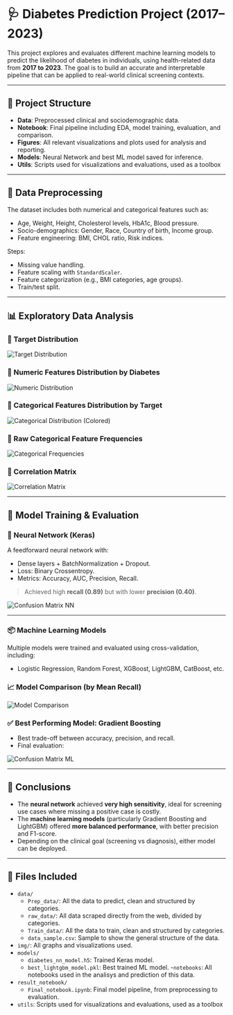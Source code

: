# 🩺 Diabetes Prediction Project (2017–2023)

This project explores and evaluates different machine learning models to predict the likelihood of diabetes in individuals, using health-related data from **2017 to 2023**. The goal is to build an accurate and interpretable pipeline that can be applied to real-world clinical screening contexts.

---

## 📂 Project Structure

- **Data**: Preprocessed clinical and sociodemographic data.
- **Notebook**: Final pipeline including EDA, model training, evaluation, and comparison.
- **Figures**: All relevant visualizations and plots used for analysis and reporting.
- **Models**: Neural Network and best ML model saved for inference.
- **Utils**: Scripts used for visualizations and evaluations, used as a toolbox 
---

## 🧼 Data Preprocessing

The dataset includes both numerical and categorical features such as:
- Age, Weight, Height, Cholesterol levels, HbA1c, Blood pressure.
- Socio-demographics: Gender, Race, Country of birth, Income group.
- Feature engineering: BMI, CHOL ratio, Risk indices.

Steps:
- Missing value handling.
- Feature scaling with `StandardScaler`.
- Feature categorization (e.g., BMI categories, age groups).
- Train/test split.

---

## 📊 Exploratory Data Analysis

### 🎯 Target Distribution

![Target Distribution](src/img/target_distribution.png)

### 🔢 Numeric Features Distribution by Diabetes

![Numeric Distribution](src/img/bivariant.png)

### 🧮 Categorical Features Distribution by Target

![Categorical Distribution (Colored)](src/img/bivariant_cat.png)

### 🔣 Raw Categorical Feature Frequencies

![Categorical Frequencies](src/img/cat_dist.png)

### 🔗 Correlation Matrix

![Correlation Matrix](src/img/correlation_matrix.png)

---

## 🤖 Model Training & Evaluation

### 🧠 Neural Network (Keras)

A feedforward neural network with:
- Dense layers + BatchNormalization + Dropout.
- Loss: Binary Crossentropy.
- Metrics: Accuracy, AUC, Precision, Recall.

> Achieved high **recall (0.89)** but with lower **precision (0.40)**.

![Confusion Matrix NN](src/img/matrix_nn_pred.png)

---

### 📦 Machine Learning Models

Multiple models were trained and evaluated using cross-validation, including:
- Logistic Regression, Random Forest, XGBoost, LightGBM, CatBoost, etc.

### 📈 Model Comparison (by Mean Recall)

![Model Comparison](src/img/recall.png)

### ✅ Best Performing Model: Gradient Boosting

- Best trade-off between accuracy, precision, and recall.
- Final evaluation:

![Confusion Matrix ML](src/img/matrix_ml_pred.png)

---

## 📌 Conclusions

- The **neural network** achieved **very high sensitivity**, ideal for screening use cases where missing a positive case is costly.
- The **machine learning models** (particularly Gradient Boosting and LightGBM) offered **more balanced performance**, with better precision and F1-score.
- Depending on the clinical goal (screening vs diagnosis), either model can be deployed.

---
## 📁 Files Included
- `data/`
  - `Prep_data/`: All the data to predict, clean and structured by categories.
  - `raw_data/`: All data scraped directly from the web, divided by categories.
  - `Train_data/`: All the data to train, clean and structured by categories.
  - `data_sample.csv`: Sample to show the general structure of the data.
- `img/`: All graphs and visualizations used.
- `models/`
  - `diabetes_nn_model.h5`: Trained Keras model.
  - `best_lightgbm_model.pkl`: Best trained ML model.
-`notebooks`: All notebooks used in the analisys and prediction of this data.
- `result_notebook/`
  - `Final_notebook.ipynb`: Final model pipeline, from preprocessing to evaluation.
- `utils`: Scripts used for visualizations and evaluations, used as a toolbox 




